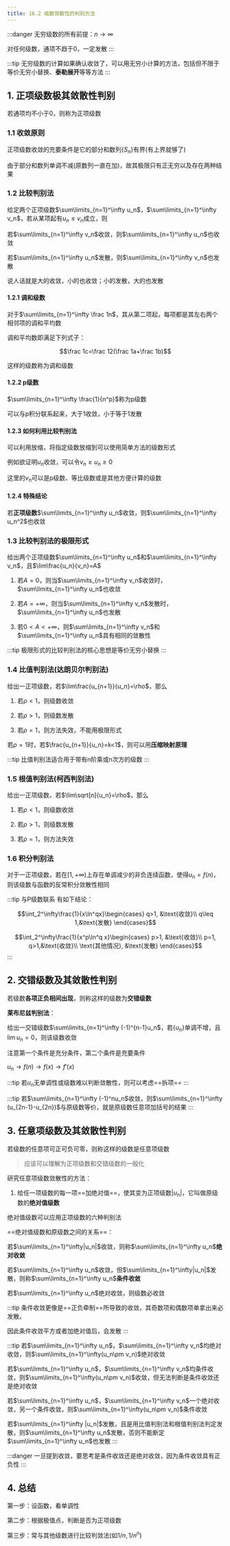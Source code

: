 ```yaml
---
title: 16.2 级数敛散性的判别方法
---
```


:::danger
无穷级数的所有前提：$n\to\infty$

对任何级数，通项不趋于0，一定发散
:::

:::tip
无穷级数的计算如果确认收敛了，可以用无穷小计算的方法，包括但不限于等价无穷小替换、**泰勒展开**等等方法
:::

## 1. 正项级数极其敛散性判别

若通项均不小于0，则称为正项级数

### 1.1 收敛原则

正项级数收敛的充要条件是它的部分和数列$\{S_n\}$有界(有上界就够了)

由于部分和数列单调不减(原数列一直在加)，故其极限只有正无穷以及存在两种结果

### 1.2 比较判别法

给定两个正项级数$\sum\limits_{n=1}^\infty u_n$，$\sum\limits_{n=1}^\infty v_n$，若从某项起有$u_n\leq v_n$成立，则

若$\sum\limits_{n=1}^\infty v_n$收敛，则$\sum\limits_{n=1}^\infty u_n$也收敛

若$\sum\limits_{n=1}^\infty u_n$发散，则$\sum\limits_{n=1}^\infty v_n$也发散

说人话就是大的收敛，小的也收敛；小的发散，大的也发散

#### 1.2.1 调和级数

对于$\sum\limits_{n=1}^\infty \frac 1n$，其从第二项起，每项都是其左右两个相邻项的调和平均数

调和平均数即满足下列式子：

$$\frac 1c=\frac 12(\frac 1a+\frac 1b)$$

这样的级数称为调和级数

#### 1.2.2 p级数

$\sum\limits_{n=1}^\infty \frac{1}{n^p}$称为p级数

可以与p积分联系起来，大于1收敛，小于等于1发散

#### 1.2.3 如何利用比较判别法

可以利用放缩，将指定级数放缩到可以使用简单方法的级数形式

例如欲证明$u_n$收敛，可以令$v_n\geq u_n\geq 0$

这里的$v_n$可以是p级数、等比级数或是其他方便计算的级数

#### 1.2.4 特殊结论

若**正项级数**$\sum\limits_{n=1}^\infty u_n$收敛，则$\sum\limits_{n=1}^\infty u_n^2$也收敛

### 1.3 比较判别法的极限形式

给出两个正项级数$\sum\limits_{n=1}^\infty u_n$和$\sum\limits_{n=1}^\infty v_n$，且$\lim\frac{u_n}{v_n}=A$

1. 若$A=0$，则当$\sum\limits_{n=1}^\infty v_n$收敛时，$\sum\limits_{n=1}^\infty u_n$也收敛

2. 若$A=+∞$，则当$\sum\limits_{n=1}^\infty v_n$发散时，$\sum\limits_{n=1}^\infty u_n$也发散

3. 若$0<A<+\infty$，则$\sum\limits_{n=1}^\infty v_n$和$\sum\limits_{n=1}^\infty u_n$具有相同的敛散性

:::tip
极限形式的比较判别法的核心思想是等价无穷小替换
:::

### 1.4 比值判别法(达朗贝尔判别法)

给出一正项级数，若$\lim\frac{u_{n+1}}{u_n}=\rho$，那么

1. 若$\rho<1$，则级数收敛

2. 若$\rho>1$，则级数发散

3. 若$\rho=1$，则方法失效，不能用极限形式

若$\rho=1$时，若$\frac{u_{n+1}}{u_n}=k<1$，则可以用**压缩映射原理**

:::tip
比值判别法适合用于带有n阶乘或n次方的级数
:::

### 1.5 根值判别法(柯西判别法)

给出一正项级数，若$\lim\sqrt[n]{u_n}=\rho$，那么

1. 若$\rho<1$，则级数收敛

2. 若$\rho>1$，则级数发散

3. 若$\rho=1$，则方法失效

### 1.6 积分判别法

对于一正项级数，若在$[1,+\infty)$上存在单调减少的非负连续函数，使得$u_n=f(n)$，则该级数与函数的反常积分敛散性相同

:::tip 与P级数联系
有如下结论：

$$\int_2^\infty\frac{1}{x\ln^qx}\begin{cases}
    q>1, &\text{收敛}\\
    q\leq 1,&\text{发散}
\end{cases}$$

$$\int_2^\infty\frac{1}{x^p\ln^q x}\begin{cases}
    p>1, &\text{收敛}\\
    p=1, q>1,&\text{收敛}\\
    \text{其他情况}, &\text{发散}
\end{cases}$$
:::

## 2. 交错级数及其敛散性判别

若级数**各项正负相间出现**，则称这样的级数为**交错级数**

**莱布尼兹判别法**：

给出一交错级数$\sum\limits_{n=1}^\infty (-1)^{n-1}u_n$，若$\{u_n\}$单调不增，且$\lim u_n=0$，则该级数收敛

注意第一个条件是充分条件，第二个条件是充要条件

$u_n\to f(n)\to f(x)\to f'(x)$

:::tip
若$u_n$无单调性或级数难以判断敛散性，则可以考虑==拆项==
:::

:::tip
若$\sum\limits_{n=1}^\infty (-1)^nu_n$收敛，则$\sum\limits_{n=1}^\infty (u_{2n-1}-u_{2n})$与原级数等价，就是原级数任意项加括号的结果
:::

## 3. 任意项级数及其敛散性判别

若级数的任意项可正可负可零，则称这样的级数是任意项级数

>应该可以理解为正项级数和交错级数的一般化

研究任意项级数敛散性的方法：

1. 给任一项级数的每一项==加绝对值==，使其变为正项级数$|u_n|$，它叫做原级数的**绝对值级数**

绝对值级数可以应用正项级数的六种判别法

==绝对值级数和原级数之间的关系==：

若$\sum\limits_{n=1}^\infty|u_n|$收敛，则称$\sum\limits_{n=1}^\infty u_n$**绝对收敛**

若$\sum\limits_{n=1}^\infty u_n$收敛，但$\sum\limits_{n=1}^\infty|u_n|$发散，则称$\sum\limits_{n=1}^\infty u_n$**条件收敛**

若$\sum\limits_{n=1}^\infty u_n$绝对收敛，则级数必收敛

:::tip
条件收敛更像是==正负牵制==所导致的收敛，其奇数项和偶数项单拿出来必发散。

因此条件收敛平方或者加绝对值后，会发散
:::


:::tip
若$\sum\limits_{n=1}^\infty u_n$，$\sum\limits_{n=1}^\infty v_n$均绝对收敛，则$\sum\limits_{n=1}^\infty(u_n\pm v_n)$绝对收敛

若$\sum\limits_{n=1}^\infty u_n$，$\sum\limits_{n=1}^\infty v_n$均条件收敛，则$\sum\limits_{n=1}^\infty(u_n\pm v_n)$收敛，但无法判断是条件收敛还是绝对收敛

若$\sum\limits_{n=1}^\infty u_n$，$\sum\limits_{n=1}^\infty v_n$一个绝对收敛，另一个条件收敛，则$\sum\limits_{n=1}^\infty(u_n\pm v_n)$条件收敛

若$\sum\limits_{n=1}^\infty |u_n|$发散，且是用比值判别法和根值判别法判定发散，则$\sum\limits_{n=1}^\infty u_n$发散，否则不能断定$\sum\limits_{n=1}^\infty u_n$也发散
:::

:::danger
一旦提到收敛，要思考是条件收敛还是绝对收敛，因为条件收敛具有正负性
:::

## 4. 总结

第一步：设函数，看单调性

第二步：根据极值点，判断是否为正项级数

第三步：常与其他级数进行比较判敛法(如$1/n,1/n^n$)



